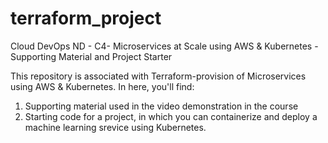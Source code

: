 # terraform_project
Cloud DevOps ND - C4- Microservices at Scale using AWS & Kubernetes - Supporting Material and Project Starter

This repository is associated with Terraform-provision of Microservices using AWS & Kubernetes. In here, you'll find:
1. Supporting material used in the video demonstration in the course 
1. Starting code for a project, in which you can containerize and deploy a machine learning srevice using Kubernetes.
